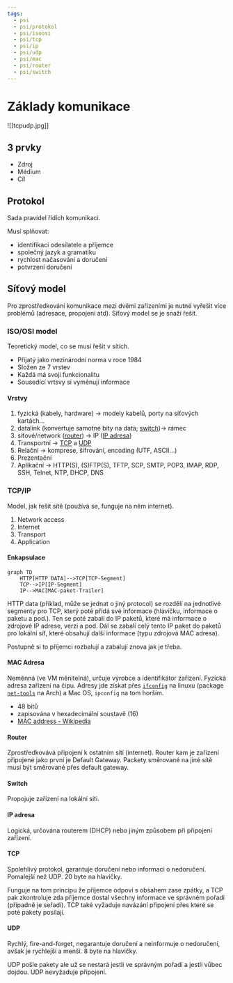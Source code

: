 ```yaml
---
tags:
  - psi
  - psi/protokol
  - psi/isoosi
  - psi/tcp
  - psi/ip
  - psi/udp
  - psi/mac
  - psi/router
  - psi/switch
---
```

# Základy komunikace
![[tcpudp.jpg]]
## 3 prvky
- Zdroj
- Médium
- Cíl

## Protokol
Sada pravidel řídích komunikaci.

Musí splňovat:
- identifikaci odesílatele a příjemce
- společný jazyk a gramatiku
- rychlost načasování a doručení
- potvrzení doručení

## Síťový model
Pro zprostředkování komunikace mezi dvěmi zařízeními je nutné vyřešit více problémů (adresace, propojení atd).
Síťový model se je snaží řešit.

### ISO/OSI model
Teoretický model, co se musí řešit v sítích.
- Přijatý jako mezinárodní norma v roce 1984
- Složen ze 7 vrstev
- Každá má svoji funkcionalitu
- Sousedící vrtsvy si vyměnují informace

#### Vrstvy
1. fyzická (kabely, hardware) -> modely kabelů, porty na síťových kartách...
2. datalink (konvertuje samotné bity na data; [switch](#switch))-> rámec
3. síťové/network ([router](#router)) -> IP ([IP adresa](#ip%20adresa))
4. Transportní -> [TCP](#TCP) a [UDP](#UDP)
5. Relační -> komprese, šifrování, encoding (UTF, ASCII...)
6. Prezentační
7. Aplikační -> HTTP(S), (S)FTP(S), TFTP, SCP, SMTP, POP3, IMAP, RDP, SSH, Telnet, NTP, DHCP, DNS

### TCP/IP
Model, jak řešit sítě (používá se, funguje na něm internet).
1. Network access
2. Internet
3. Transport
4. Application

#### Enkapsulace
```mermaid
graph TD
	HTTP[HTTP DATA]-->TCP[TCP-Segment]
	TCP-->IP[IP-Segment]
	IP-->MAC[MAC-paket-Trailer]
```

HTTP data (příklad, může se jednat o jiný protocol) se rozdělí na jednotlivé segmenty pro TCP, který poté přidá své informace (hlavičku, informace o paketu a pod.). Ten se poté zabalí do IP paketů, které má informace o zdrojové IP adrese, verzi a pod. Dál se zabalí celý tento IP paket do paketů pro lokální síť, které obsahují další informace (typu zdrojová MAC adresa).

Postupně si to příjemci rozbalují a zabalují znova jak je třeba.

#### MAC Adresa
Neměnná (ve VM měnitelná), určuje výrobce a identifikátor zařízení. Fyzická adresa zařízení na čipu.
Adresy jde získat přes [`ifconfig`](https://en.wikipedia.org/wiki/Ifconfig) na linuxu (package [`net-tools`](https://archlinux.org/packages/core/x86_64/net-tools/) na Arch) a Mac OS, `ipconfig` na tom horším.
- 48 bitů
- zapisována v hexadecimální soustavě (16)
- [MAC address - Wikipedia](https://en.wikipedia.org/wiki/MAC_address)

#### Router
Zprostředkovává připojení k ostatním sítí (internet).
Router kam je zařízení připojené jako první je Default Gateway. Packety směrované na jiné sítě musí být směrované přes default gateway.
#### Switch
Propojuje zařízení na lokální síti.
#### IP adresa
Logická, určována routerem (DHCP) nebo jiným způsobem při připojení zařízení.
#### TCP
Spolehlivý protokol, garantuje doručení nebo informaci o nedoručení. Pomalejší než UDP.
20 byte na hlavičky.

Funguje na tom principu že příjemce odpoví s obsahem zase zpátky, a TCP pak zkontroluje zda příjemce dostal všechny informace ve správném pořadí (případně je seřadí). TCP také vyžaduje navázání připojení přes které se poté pakety posílají.
#### UDP
Rychlý, fire-and-forget, negarantuje doručení a neinformuje o nedoručení, avšak je rychlejší a menší.
8 byte na hlavičky.

UDP pošle pakety ale už se nestará jestli ve správným pořadí a jestli vůbec dojdou. UDP nevyžaduje připojení.